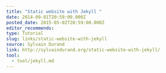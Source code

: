 ```yaml
---
title: "Static website with Jekyll "
date: 2014-09-01T20:59:00.000Z
posted_date: 2015-05-02T20:59:00.000Z
editor_recommends:
type: Tutorial
slug: links/static-website-with-jekyll
source: Sylvain Durand
link: http://sylvaindurand.org/static-website-with-jekyll/
tool:
  - tool/jekyll.md
---
```





